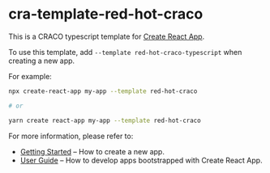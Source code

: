 # cra-template-red-hot-craco

This is a CRACO typescript template for [Create React App](https://github.com/facebook/create-react-app).

To use this template, add `--template red-hot-craco-typescript` when creating a new app.

For example:

```sh
npx create-react-app my-app --template red-hot-craco

# or

yarn create react-app my-app --template red-hot-craco
```

For more information, please refer to:

- [Getting Started](https://create-react-app.dev/docs/getting-started) – How to create a new app.
- [User Guide](https://create-react-app.dev) – How to develop apps bootstrapped with Create React App.
